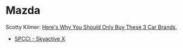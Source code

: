 # Mazda
Scotty Kilmer: [Here's Why You Should Only Buy These 3 Car Brands](https://www.youtube.com/watch?v=eR0kw019L1E&amp;ab_channel=ScottyKilmer),
- [SPCCI - Skyactive X](https://youtu.be/eR0kw019L1E?t=404)
